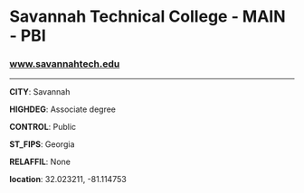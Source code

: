 # Savannah Technical College - MAIN - PBI
### www.savannahtech.edu
---
**CITY**: Savannah

**HIGHDEG**: Associate degree

**CONTROL**: Public

**ST_FIPS**: Georgia

**RELAFFIL**: None

**location**: 32.023211, -81.114753